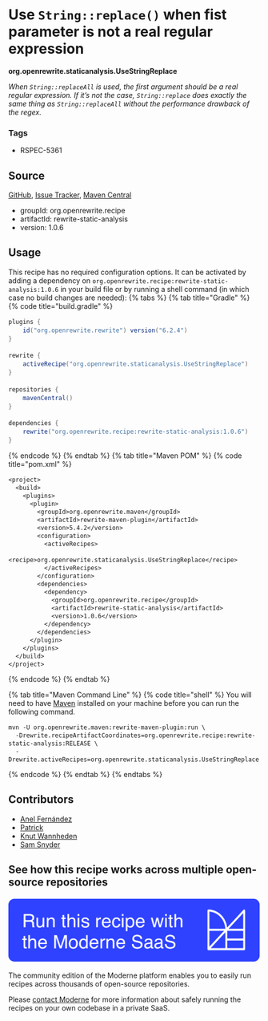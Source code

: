 # Use `String::replace()` when fist parameter is not a real regular expression

**org.openrewrite.staticanalysis.UseStringReplace**

_When `String::replaceAll` is used, the first argument should be a real regular expression. If it’s not the case, `String::replace` does exactly the same thing as `String::replaceAll` without the performance drawback of the regex._

### Tags

* RSPEC-5361

## Source

[GitHub](https://github.com/openrewrite/rewrite-static-analysis/blob/main/src/main/java/org/openrewrite/staticanalysis/UseStringReplace.java), [Issue Tracker](https://github.com/openrewrite/rewrite-static-analysis/issues), [Maven Central](https://central.sonatype.com/artifact/org.openrewrite.recipe/rewrite-static-analysis/1.0.6/jar)

* groupId: org.openrewrite.recipe
* artifactId: rewrite-static-analysis
* version: 1.0.6


## Usage

This recipe has no required configuration options. It can be activated by adding a dependency on `org.openrewrite.recipe:rewrite-static-analysis:1.0.6` in your build file or by running a shell command (in which case no build changes are needed): 
{% tabs %}
{% tab title="Gradle" %}
{% code title="build.gradle" %}
```groovy
plugins {
    id("org.openrewrite.rewrite") version("6.2.4")
}

rewrite {
    activeRecipe("org.openrewrite.staticanalysis.UseStringReplace")
}

repositories {
    mavenCentral()
}

dependencies {
    rewrite("org.openrewrite.recipe:rewrite-static-analysis:1.0.6")
}
```
{% endcode %}
{% endtab %}
{% tab title="Maven POM" %}
{% code title="pom.xml" %}
```markup
<project>
  <build>
    <plugins>
      <plugin>
        <groupId>org.openrewrite.maven</groupId>
        <artifactId>rewrite-maven-plugin</artifactId>
        <version>5.4.2</version>
        <configuration>
          <activeRecipes>
            <recipe>org.openrewrite.staticanalysis.UseStringReplace</recipe>
          </activeRecipes>
        </configuration>
        <dependencies>
          <dependency>
            <groupId>org.openrewrite.recipe</groupId>
            <artifactId>rewrite-static-analysis</artifactId>
            <version>1.0.6</version>
          </dependency>
        </dependencies>
      </plugin>
    </plugins>
  </build>
</project>
```
{% endcode %}
{% endtab %}

{% tab title="Maven Command Line" %}
{% code title="shell" %}
You will need to have [Maven](https://maven.apache.org/download.cgi) installed on your machine before you can run the following command.

```shell
mvn -U org.openrewrite.maven:rewrite-maven-plugin:run \
  -Drewrite.recipeArtifactCoordinates=org.openrewrite.recipe:rewrite-static-analysis:RELEASE \
  -Drewrite.activeRecipes=org.openrewrite.staticanalysis.UseStringReplace
```
{% endcode %}
{% endtab %}
{% endtabs %}

## Contributors
* [Anel Fernández](mailto:anel.fernandez@mercadolibre.cl)
* [Patrick](mailto:patway99@gmail.com)
* [Knut Wannheden](mailto:knut@moderne.io)
* [Sam Snyder](mailto:sam@moderne.io)


## See how this recipe works across multiple open-source repositories

[![Moderne Link Image](/.gitbook/assets/ModerneRecipeButton.png)](https://app.moderne.io/recipes/org.openrewrite.staticanalysis.UseStringReplace)

The community edition of the Moderne platform enables you to easily run recipes across thousands of open-source repositories.

Please [contact Moderne](https://moderne.io/product) for more information about safely running the recipes on your own codebase in a private SaaS.
